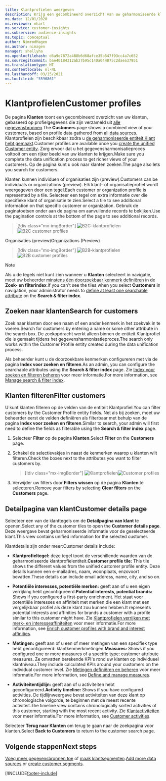 ```yaml
---
title: Klantprofielen weergeven
description: Krijg een gecombineerd overzicht van uw geharmoniseerde klantgegevens.
ms.date: 12/01/2020
ms.reviewer: mhart
ms.service: customer-insights
ms.subservice: audience-insights
ms.topic: conceptual
author: NimrodMagen
ms.author: nimagen
manager: shellyha
ms.openlocfilehash: d6a9e7872a488b6d68afce35b547f93cc4a7c652
ms.sourcegitcommit: bae40184312ab27b95c140a044875c2daea37951
ms.translationtype: HT
ms.contentlocale: nl-NL
ms.lasthandoff: 03/15/2021
ms.locfileid: "5596861"
---
```

# <a name="customer-profiles"></a><span data-ttu-id="4239f-103">Klantprofielen</span><span class="sxs-lookup"><span data-stu-id="4239f-103">Customer profiles</span></span>

<span data-ttu-id="4239f-104">De pagina **Klanten** toont een gecombineerd overzicht van uw klanten, gebaseerd op profielgegevens die zijn verzameld uit [alle gegevensbronnen](data-sources.md).</span><span class="sxs-lookup"><span data-stu-id="4239f-104">The **Customers** page shows a combined view of your customers, based on profile data gathered from [all data sources](data-sources.md).</span></span> <span data-ttu-id="4239f-105">Klantprofielen zijn beschikbaar zodra u [de geharmoniseerde entiteit Klant hebt gemaakt](data-unification.md).</span><span class="sxs-lookup"><span data-stu-id="4239f-105">Customer profiles are available once you [create the unified Customer entity](data-unification.md).</span></span> <span data-ttu-id="4239f-106">Zorg ervoor dat u het gegevensharmonisatieproces voltooit om een rijker beeld van uw klanten te krijgen.</span><span class="sxs-lookup"><span data-stu-id="4239f-106">Make sure you complete the data unification process to get richer views of your customers.</span></span> <span data-ttu-id="4239f-107">Op de pagina kunt u ook naar klanten zoeken.</span><span class="sxs-lookup"><span data-stu-id="4239f-107">The page also lets you search for customers.</span></span>

<span data-ttu-id="4239f-108">Klanten kunnen individuen of organisaties zijn (preview).</span><span class="sxs-lookup"><span data-stu-id="4239f-108">Customers can be individuals or organizations (preview).</span></span> <span data-ttu-id="4239f-109">Elk klant- of organisatieprofiel wordt weergegeven door een tegel.</span><span class="sxs-lookup"><span data-stu-id="4239f-109">Each customer or organization profile is represented by a tile.</span></span> <span data-ttu-id="4239f-110">Selecteer een tegel om extra informatie over die specifieke klant of organisatie te zien.</span><span class="sxs-lookup"><span data-stu-id="4239f-110">Select a tile to see additional information on that specific customer or organization.</span></span> <span data-ttu-id="4239f-111">Gebruik de paginatoetsen onder aan de pagina om aanvullende records te bekijken.</span><span class="sxs-lookup"><span data-stu-id="4239f-111">Use the pagination controls at the bottom of the page to see additional records.</span></span>

> [!div class="mx-imgBorder"] 
> <span data-ttu-id="4239f-112">![B2C-klantprofielen](media/profiles-customers.png "B2C-klantprofielen")</span><span class="sxs-lookup"><span data-stu-id="4239f-112">![B2C customer profiles](media/profiles-customers.png "B2C customer profiles")</span></span>

<span data-ttu-id="4239f-113">Organisaties (preview)</span><span class="sxs-lookup"><span data-stu-id="4239f-113">Organizations (Preview)</span></span>
> [!div class="mx-imgBorder"] 
> <span data-ttu-id="4239f-114">![B2B-klantprofielen](media/profile-customers-b2b.png "B2B-klantprofielen")</span><span class="sxs-lookup"><span data-stu-id="4239f-114">![B2B customer profiles](media/profile-customers-b2b.png "B2B customer profiles")</span></span>

> [!NOTE]
> <span data-ttu-id="4239f-115">Als u de tegels niet kunt zien wanneer u **Klanten** selecteert in navigatie, moet uw beheerder [minstens één doorzoekbaar kenmerk definiëren](search-filter-index.md) in de **Zoek- en filterindex**.</span><span class="sxs-lookup"><span data-stu-id="4239f-115">If you can't see the tiles when you select **Customers** in navigation, your administrator needs to [define at least one searchable attribute](search-filter-index.md) on the **Search & filter index**.</span></span>

## <a name="search-for-customers"></a><span data-ttu-id="4239f-116">Zoeken naar klanten</span><span class="sxs-lookup"><span data-stu-id="4239f-116">Search for customers</span></span>

<span data-ttu-id="4239f-117">Zoek naar klanten door een naam of een ander kenmerk in het zoekvak in te voeren.</span><span class="sxs-lookup"><span data-stu-id="4239f-117">Search for customers by entering a name or some other attribute in the search box.</span></span> <span data-ttu-id="4239f-118">De zoekopdracht werkt alleen binnen de entiteit Klantprofiel die is gemaakt tijdens het gegevensharmonisatieproces.</span><span class="sxs-lookup"><span data-stu-id="4239f-118">The search only works within the Customer Profile entity created during the data unification process.</span></span>

<span data-ttu-id="4239f-119">Als beheerder kunt u de doorzoekbare kenmerken configureren met via de pagina **Index voor zoeken en filteren**.</span><span class="sxs-lookup"><span data-stu-id="4239f-119">As an admin, you can configure the searchable attributes using the **Search & filter index** page.</span></span> <span data-ttu-id="4239f-120">Zie [Index voor zoeken en filteren beheren](search-filter-index.md) voor meer informatie.</span><span class="sxs-lookup"><span data-stu-id="4239f-120">For more information, see [Manage search & filter index](search-filter-index.md).</span></span>

## <a name="filter-customers"></a><span data-ttu-id="4239f-121">Klanten filteren</span><span class="sxs-lookup"><span data-stu-id="4239f-121">Filter customers</span></span>

<span data-ttu-id="4239f-122">U kunt klanten filteren op de velden van de entiteit Klantprofiel.</span><span class="sxs-lookup"><span data-stu-id="4239f-122">You can filter customers by the Customer Profile entity fields.</span></span> <span data-ttu-id="4239f-123">Net als bij zoeken, moet uw beheerder eerst de velden definiëren als filterbaar met behulp van de pagina **Index voor zoeken en filteren**.</span><span class="sxs-lookup"><span data-stu-id="4239f-123">Similar to search, your admin will first need to define the fields as filterable using the **Search & filter index** page.</span></span>

1. <span data-ttu-id="4239f-124">Selecteer **Filter** op de pagina **Klanten**.</span><span class="sxs-lookup"><span data-stu-id="4239f-124">Select **Filter** on the **Customers** page.</span></span>

2. <span data-ttu-id="4239f-125">Schakel de selectievakjes in naast de kenmerken waarop u klanten wilt filteren.</span><span class="sxs-lookup"><span data-stu-id="4239f-125">Check the boxes next to the attributes you want to filter customers by.</span></span>

   > [!div class="mx-imgBorder"] 
   > <span data-ttu-id="4239f-126">![Klantprofielen](media/profiles-customers3.png "Klantprofielen")</span><span class="sxs-lookup"><span data-stu-id="4239f-126">![Customer profiles](media/profiles-customers3.png "Customer profiles")</span></span>

3. <span data-ttu-id="4239f-127">Verwijder uw filters door **Filters wissen** op de pagina **Klanten** te selecteren.</span><span class="sxs-lookup"><span data-stu-id="4239f-127">Remove your filters by selecting **Clear filters** on the **Customers** page.</span></span>

##  <a name="customer-details-page"></a><span data-ttu-id="4239f-128">Detailpagina van klant</span><span class="sxs-lookup"><span data-stu-id="4239f-128">Customer details page</span></span>

<span data-ttu-id="4239f-129">Selecteer een van de klanttegels om de **Detailpagina van klant** te openen.</span><span class="sxs-lookup"><span data-stu-id="4239f-129">Select any of the customer tiles to open the **Customer details page**.</span></span> <span data-ttu-id="4239f-130">Deze weergave bevat geharmoniseerde informatie voor de geselecteerde klant.</span><span class="sxs-lookup"><span data-stu-id="4239f-130">This view contains unified information for the selected customer.</span></span>

<span data-ttu-id="4239f-131">Klantdetails zijn onder meer:</span><span class="sxs-lookup"><span data-stu-id="4239f-131">Customer details include:</span></span>

-   <span data-ttu-id="4239f-132">**Klantprofieltegel:** deze tegel toont de verschillende waarden van de geharmoniseerde klantprofielentiteit.</span><span class="sxs-lookup"><span data-stu-id="4239f-132">**Customer profile tile:** This tile shows the different values from the unified customer profile entity.</span></span> <span data-ttu-id="4239f-133">Deze details kunnen een e-mailadres, naam, woonplaats, enzovoort bevatten.</span><span class="sxs-lookup"><span data-stu-id="4239f-133">These details can include email address, name, city, and so on.</span></span> 

-   <span data-ttu-id="4239f-134">**Potentiële interesses, potentiële merken:** geeft aan of u een eigen verrijking hebt geconfigureerd.</span><span class="sxs-lookup"><span data-stu-id="4239f-134">**Potential interests, potential brands:** Shows if you configured a first-party enrichment.</span></span> <span data-ttu-id="4239f-135">Het staat voor potentiële interesses en affiniteit met merken die een klant met een vergelijkbaar profiel als deze klant zou kunnen hebben.</span><span class="sxs-lookup"><span data-stu-id="4239f-135">It represents potential interests and affinities for brands a customer with a profile similar to this customer might have.</span></span> <span data-ttu-id="4239f-136">Zie [Klantprofielen verrijken met merk- en interesseaffiniteiten](enrichment-microsoft-graph.md) voor meer informatie.</span><span class="sxs-lookup"><span data-stu-id="4239f-136">For more information, see [Enrich customer profiles with brand and interest affinities](enrichment-microsoft-graph.md).</span></span>

-   <span data-ttu-id="4239f-137">**Metingen:** geeft aan of u een of meer metingen van een specifiek type hebt geconfigureerd: klantkenmerkmetingen.</span><span class="sxs-lookup"><span data-stu-id="4239f-137">**Measures:** Shows if you configured one or more measures of a specific type: customer attribute measures.</span></span> <span data-ttu-id="4239f-138">Ze omvatten berekende KPI's rond uw klanten op individueel klantniveau.</span><span class="sxs-lookup"><span data-stu-id="4239f-138">They include calculated KPIs around your customers on the individual customer level.</span></span> <span data-ttu-id="4239f-139">Zie [Metingen definiëren en beheren](measures.md) voor meer informatie.</span><span class="sxs-lookup"><span data-stu-id="4239f-139">For more information, see [Define and manage measures](measures.md).</span></span>

-   <span data-ttu-id="4239f-140">**Activiteitentijdlijn:** geeft aan of u activiteiten hebt geconfigureerd.</span><span class="sxs-lookup"><span data-stu-id="4239f-140">**Activity timeline:** Shows if you have configured activities.</span></span> <span data-ttu-id="4239f-141">De tijdlijnweergave bevat activiteiten van deze klant op chronologische volgorde, te beginnen met de meest recente activiteit.</span><span class="sxs-lookup"><span data-stu-id="4239f-141">The timeline view contains chronologically sorted activities of this customer, starting with the most recent activity.</span></span> <span data-ttu-id="4239f-142">Zie [Klantactiviteiten](activities.md) voor meer informatie.</span><span class="sxs-lookup"><span data-stu-id="4239f-142">For more information, see [Customer activities](activities.md).</span></span>

<span data-ttu-id="4239f-143">Selecteer **Terug naar Klanten** om terug te gaan naar de zoekpagina voor klanten.</span><span class="sxs-lookup"><span data-stu-id="4239f-143">Select **Back to Customers** to return to the customer search page.</span></span>

## <a name="next-steps"></a><span data-ttu-id="4239f-144">Volgende stappen</span><span class="sxs-lookup"><span data-stu-id="4239f-144">Next steps</span></span>

<span data-ttu-id="4239f-145">[Voeg meer gegevensbronnen toe](data-sources.md) of [maak klantsegmenten](segments.md).</span><span class="sxs-lookup"><span data-stu-id="4239f-145">[Add more data sources](data-sources.md) or [create customer segments](segments.md).</span></span>


[!INCLUDE[footer-include](../includes/footer-banner.md)]
